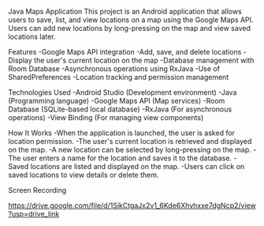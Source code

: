 Java Maps Application
This project is an Android application that allows users to save, list, and view locations on a map using the Google Maps API. Users can add new locations by long-pressing on the map and view saved locations later.

Features
-Google Maps API integration
-Add, save, and delete locations
-Display the user's current location on the map
-Database management with Room Database
-Asynchronous operations using RxJava
-Use of SharedPreferences
-Location tracking and permission management

Technologies Used
-Android Studio (Development environment)
-Java (Programming language)
-Google Maps API (Map services)
-Room Database (SQLite-based local database)
-RxJava (For asynchronous operations)
-View Binding (For managing view components)

How It Works
-When the application is launched, the user is asked for location permission.
-The user's current location is retrieved and displayed on the map.
-A new location can be selected by long-pressing on the map.
-The user enters a name for the location and saves it to the database.
-Saved locations are listed and displayed on the map.
-Users can click on saved locations to view details or delete them.

Screen Recording

https://drive.google.com/file/d/1SikCtgaJx2v1_6Kde6Xhvhxxe7dgNcp2/view?usp=drive_link
